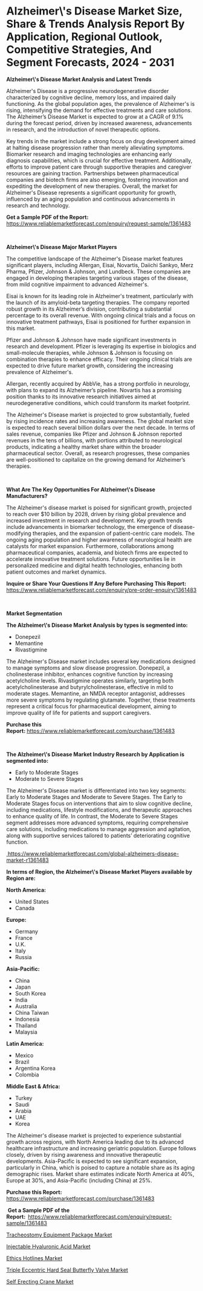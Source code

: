 <p><h1>Alzheimer\'s Disease Market Size, Share & Trends Analysis Report By Application, Regional Outlook, Competitive Strategies, And Segment Forecasts, 2024 - 2031</h1></p><p><strong>Alzheimer\'s Disease Market Analysis and Latest Trends</strong></p>
<p><p>Alzheimer's Disease is a progressive neurodegenerative disorder characterized by cognitive decline, memory loss, and impaired daily functioning. As the global population ages, the prevalence of Alzheimer's is rising, intensifying the demand for effective treatments and care solutions. The Alzheimer’s Disease Market is expected to grow at a CAGR of 9.1% during the forecast period, driven by increased awareness, advancements in research, and the introduction of novel therapeutic options. </p><p>Key trends in the market include a strong focus on drug development aimed at halting disease progression rather than merely alleviating symptoms. Biomarker research and imaging technologies are enhancing early diagnosis capabilities, which is crucial for effective treatment. Additionally, efforts to improve patient care through supportive therapies and caregiver resources are gaining traction. Partnerships between pharmaceutical companies and biotech firms are also emerging, fostering innovation and expediting the development of new therapies. Overall, the market for Alzheimer's Disease represents a significant opportunity for growth, influenced by an aging population and continuous advancements in research and technology.</p></p>
<p><strong>Get a Sample PDF of the Report:&nbsp;</strong> <a href="https://www.reliablemarketforecast.com/enquiry/request-sample/1361483?utm_campaign=1097&utm_medium=2&utm_source=Github&utm_content=ia&utm_term=05122024&utm_id=alzheimers-disease">https://www.reliablemarketforecast.com/enquiry/request-sample/1361483</a></p>
<p>&nbsp;</p>
<p><strong>Alzheimer\'s Disease Major Market Players</strong></p>
<p><p>The competitive landscape of the Alzheimer's Disease market features significant players, including Allergan, Eisai, Novartis, Daiichi Sankyo, Merz Pharma, Pfizer, Johnson & Johnson, and Lundbeck. These companies are engaged in developing therapies targeting various stages of the disease, from mild cognitive impairment to advanced Alzheimer's.</p><p>Eisai is known for its leading role in Alzheimer's treatment, particularly with the launch of its amyloid-beta targeting therapies. The company reported robust growth in its Alzheimer’s division, contributing a substantial percentage to its overall revenue. With ongoing clinical trials and a focus on innovative treatment pathways, Eisai is positioned for further expansion in this market.</p><p>Pfizer and Johnson & Johnson have made significant investments in research and development. Pfizer is leveraging its expertise in biologics and small-molecule therapies, while Johnson & Johnson is focusing on combination therapies to enhance efficacy. Their ongoing clinical trials are expected to drive future market growth, considering the increasing prevalence of Alzheimer's.</p><p>Allergan, recently acquired by AbbVie, has a strong portfolio in neurology, with plans to expand its Alzheimer’s pipeline. Novartis has a promising position thanks to its innovative research initiatives aimed at neurodegenerative conditions, which could transform its market footprint.</p><p>The Alzheimer's Disease market is projected to grow substantially, fueled by rising incidence rates and increasing awareness. The global market size is expected to reach several billion dollars over the next decade. In terms of sales revenue, companies like Pfizer and Johnson & Johnson reported revenues in the tens of billions, with portions attributed to neurological products, indicating a healthy market share within the broader pharmaceutical sector. Overall, as research progresses, these companies are well-positioned to capitalize on the growing demand for Alzheimer’s therapies.</p></p>
<p>&nbsp;</p>
<p><strong>What Are The Key Opportunities For Alzheimer\'s Disease Manufacturers?</strong></p>
<p><p>The Alzheimer's disease market is poised for significant growth, projected to reach over $10 billion by 2028, driven by rising global prevalence and increased investment in research and development. Key growth trends include advancements in biomarker technology, the emergence of disease-modifying therapies, and the expansion of patient-centric care models. The ongoing aging population and higher awareness of neurological health are catalysts for market expansion. Furthermore, collaborations among pharmaceutical companies, academia, and biotech firms are expected to accelerate innovative treatment solutions. Future opportunities lie in personalized medicine and digital health technologies, enhancing both patient outcomes and market dynamics.</p></p>
<p><strong>Inquire or Share Your Questions If Any Before Purchasing This Report:</strong> <a href="https://www.reliablemarketforecast.com/enquiry/pre-order-enquiry/1361483?utm_campaign=1097&utm_medium=2&utm_source=Github&utm_content=ia&utm_term=05122024&utm_id=alzheimers-disease">https://www.reliablemarketforecast.com/enquiry/pre-order-enquiry/1361483</a></p>
<p>&nbsp;</p>
<p><strong>Market Segmentation</strong></p>
<p><strong>The Alzheimer\'s Disease Market Analysis by types is segmented into:</strong></p>
<p><ul><li>Donepezil</li><li>Memantine</li><li>Rivastigmine</li></ul></p>
<p><p>The Alzheimer's Disease market includes several key medications designed to manage symptoms and slow disease progression. Donepezil, a cholinesterase inhibitor, enhances cognitive function by increasing acetylcholine levels. Rivastigmine operates similarly, targeting both acetylcholinesterase and butyrylcholinesterase, effective in mild to moderate stages. Memantine, an NMDA receptor antagonist, addresses more severe symptoms by regulating glutamate. Together, these treatments represent a critical focus for pharmaceutical development, aiming to improve quality of life for patients and support caregivers.</p></p>
<p><strong>Purchase this Report:&nbsp;</strong><a href="https://www.reliablemarketforecast.com/purchase/1361483?utm_campaign=1097&utm_medium=2&utm_source=Github&utm_content=ia&utm_term=05122024&utm_id=alzheimers-disease">https://www.reliablemarketforecast.com/purchase/1361483</a></p>
<p>&nbsp;</p>
<p><strong>The Alzheimer\'s Disease Market Industry Research by Application is segmented into:</strong></p>
<p><ul><li>Early to Moderate Stages</li><li>Moderate to Severe Stages</li></ul></p>
<p><p>The Alzheimer's Disease market is differentiated into two key segments: Early to Moderate Stages and Moderate to Severe Stages. The Early to Moderate Stages focus on interventions that aim to slow cognitive decline, including medications, lifestyle modifications, and therapeutic approaches to enhance quality of life. In contrast, the Moderate to Severe Stages segment addresses more advanced symptoms, requiring comprehensive care solutions, including medications to manage aggression and agitation, along with supportive services tailored to patients’ deteriorating cognitive function.</p></p>
<p><a href="https://www.reliablemarketforecast.com/global-alzheimers-disease-market-r1361483?utm_campaign=1097&utm_medium=2&utm_source=Github&utm_content=ia&utm_term=05122024&utm_id=alzheimers-disease">&nbsp;https://www.reliablemarketforecast.com/global-alzheimers-disease-market-r1361483</a></p>
<p><strong>In terms of Region, the Alzheimer\'s Disease Market Players available by Region are:</strong></p>
<p>
    <p> <strong> North America: </strong>
        <ul>
            <li>United States</li>
            <li>Canada</li>
        </ul>
        </p> 
    <p> <strong> Europe: </strong>
        <ul>
            <li>Germany</li>
            <li>France</li>
            <li>U.K.</li>
            <li>Italy</li>
            <li>Russia</li>
        </ul>
        </p> 
    <p> <strong> Asia-Pacific: </strong>
        <ul>
            <li>China</li>
            <li>Japan</li>
            <li>South Korea</li>
            <li>India</li>
            <li>Australia</li>
            <li>China Taiwan</li>
            <li>Indonesia</li>
            <li>Thailand</li>
            <li>Malaysia</li>
        </ul>
        </p> 
    <p> <strong> Latin America: </strong>
        <ul>
            <li>Mexico</li>
            <li>Brazil</li>
            <li>Argentina Korea</li>
            <li>Colombia</li>
        </ul>
        </p> 
    <p> <strong> Middle East & Africa: </strong>
        <ul>
            <li>Turkey</li>
            <li>Saudi</li>
            <li>Arabia</li>
            <li>UAE</li>
            <li>Korea</li>
        </ul>
    </p>
    </p>
<p><p>The Alzheimer's disease market is projected to experience substantial growth across regions, with North America leading due to its advanced healthcare infrastructure and increasing geriatric population. Europe follows closely, driven by rising awareness and innovative therapeutic developments. Asia-Pacific is expected to see significant expansion, particularly in China, which is poised to capture a notable share as its aging demographic rises. Market share estimates indicate North America at 40%, Europe at 30%, and Asia-Pacific (including China) at 25%.</p></p>
<p><strong>Purchase this Report: </strong><a href="https://www.reliablemarketforecast.com/purchase/1361483?utm_campaign=1097&utm_medium=2&utm_source=Github&utm_content=ia&utm_term=05122024&utm_id=alzheimers-disease">https://www.reliablemarketforecast.com/purchase/1361483</a></p>
<p>&nbsp;<strong>Get a Sample PDF of the Report:&nbsp;&nbsp;</strong><a href="https://www.reliablemarketforecast.com/enquiry/request-sample/1361483?utm_campaign=1097&utm_medium=2&utm_source=Github&utm_content=ia&utm_term=05122024&utm_id=alzheimers-disease">https://www.reliablemarketforecast.com/enquiry/request-sample/1361483</a></p>
<p><strong></strong></p>
<p><p><a href="https://github.com/darenph8er/Market-Research-Report-List-1/blob/main/tracheostomy-equipment-package-market.md?utm_campaign=1097&utm_medium=2&utm_source=Github&utm_content=ia&utm_term=05122024&utm_id=alzheimers-disease">Tracheostomy Equipment Package Market</a></p><p><a href="https://www.linkedin.com/pulse/compreh-proposis-fbaif?utm_campaign=1097&utm_medium=2&utm_source=Github&utm_content=ia&utm_term=05122024&utm_id=alzheimers-disease">Injectable Hyaluronic Acid Market</a></p><p><a href="https://www.linkedin.com/pulse/emerging-trends-ethics-hotlines-market-global-outlook-future-tetme?utm_campaign=1097&utm_medium=2&utm_source=Github&utm_content=ia&utm_term=05122024&utm_id=alzheimers-disease">Ethics Hotlines Market</a></p><p><a href="https://issuu.com/reportprime-2/docs/triple-eccentric-hard-seal-butterfly-valve-market-?utm_campaign=1097&utm_medium=2&utm_source=Github&utm_content=ia&utm_term=05122024&utm_id=alzheimers-disease">Triple Eccentric Hard Seal Butterfly Valve Market</a></p><p><a href="https://issuu.com/reportprime-2/docs/self-erecting-crane-market-size-2030.pptx?utm_campaign=1097&utm_medium=2&utm_source=Github&utm_content=ia&utm_term=05122024&utm_id=alzheimers-disease">Self Erecting Crane Market</a></p></p>